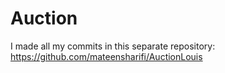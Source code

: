 # Auction
I made all my commits in this separate repository: https://github.com/mateensharifi/AuctionLouis
